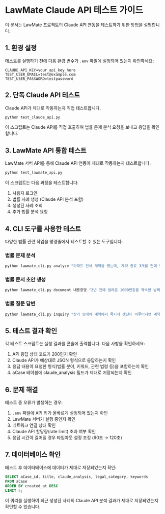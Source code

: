 # LawMate Claude API 테스트 가이드

이 문서는 LawMate 프로젝트의 Claude API 연동을 테스트하기 위한 방법을 설명합니다.

## 1. 환경 설정

테스트를 실행하기 전에 다음 환경 변수가 `.env` 파일에 설정되어 있는지 확인하세요:

```
CLAUDE_API_KEY=your_api_key_here
TEST_USER_EMAIL=test@example.com
TEST_USER_PASSWORD=testpassword
```

## 2. 단독 Claude API 테스트

Claude API가 제대로 작동하는지 직접 테스트합니다.

```bash
python test_claude_api.py
```

이 스크립트는 Claude API를 직접 호출하여 법률 문제 분석 요청을 보내고 응답을 확인합니다.

## 3. LawMate API 통합 테스트

LawMate 서버 API를 통해 Claude API 연동이 제대로 작동하는지 테스트합니다.

```bash
python test_lawmate_api.py
```

이 스크립트는 다음 과정을 테스트합니다:
1. 사용자 로그인
2. 법률 사례 생성 (Claude API 분석 포함)
3. 생성된 사례 조회
4. 추가 법률 분석 요청

## 4. CLI 도구를 사용한 테스트

다양한 법률 관련 작업을 명령줄에서 테스트할 수 있는 도구입니다.

### 법률 문제 분석

```bash
python lawmate_cli.py analyze "아파트 전세 계약을 했는데, 계약 종료 3개월 전에 집주인이 갑자기 전세금을 2천만원 올려달라고 합니다. 거절하자 다른 세입자를 구하겠다고 합니다."
```

### 법률 문서 초안 생성

```bash
python lawmate_cli.py document 내용증명 "2년 전에 빌려준 1000만원을 약속한 날짜에 갚지 않고 있습니다. 여러 차례 상환을 요청했으나 계속 미루고 있습니다."
```

### 법률 질문 답변

```bash
python lawmate_cli.py inquiry "상가 임대차 계약에서 묵시적 갱신이 이루어지면 계약 기간은 어떻게 되나요?"
```

## 5. 테스트 결과 확인

각 테스트 스크립트는 실행 결과를 콘솔에 출력합니다. 다음 사항을 확인하세요:

1. API 응답 상태 코드가 200인지 확인
2. Claude API가 예상대로 JSON 형식으로 응답하는지 확인
3. 응답 내용이 요청한 형식(법률 분야, 키워드, 관련 법령 등)을 포함하는지 확인
4. aCase 테이블에 claude_analysis 필드가 제대로 저장되는지 확인

## 6. 문제 해결

테스트 중 오류가 발생하는 경우:

1. `.env` 파일에 API 키가 올바르게 설정되어 있는지 확인
2. LawMate 서버가 실행 중인지 확인
3. 네트워크 연결 상태 확인
4. Claude API 할당량(rate limit) 초과 여부 확인
5. 응답 시간이 길어질 경우 타임아웃 설정 조정 (60초 → 120초)

## 7. 데이터베이스 확인

테스트 후 데이터베이스에 데이터가 제대로 저장되었는지 확인:

```sql
SELECT aCase_id, title, claude_analysis, legal_category, keywords 
FROM aCase 
ORDER BY created_at DESC 
LIMIT 5;
```

이 쿼리를 실행하여 최근 생성된 사례의 Claude API 분석 결과가 제대로 저장되었는지 확인할 수 있습니다.
